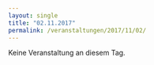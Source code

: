 ```yaml
---
layout: single
title: "02.11.2017"
permalink: /veranstaltungen/2017/11/02/
---
```


Keine Veranstaltung an diesem Tag.
